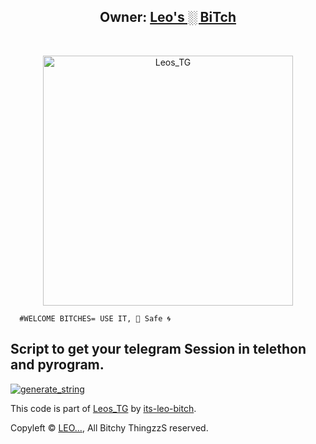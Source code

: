 <h2 align="center"><b>Owner: <a href="https://t.me/InlineLeosbot">Leo's ░ BiTch</a></b></h2>

<br>

<p align="center">

   <p align="center"><a href="https://github.com/wonkru-bot/my-vertion-of-Userge-x"><img src="https://telegra.ph/file/e76d40ed899c2abd87209.jpg" alt="Leos_TG" width=400px></a>
  
      
      #WELCOME BITCHES= USE IT, 💯 Safe 🌀

## Script to get your telegram Session in telethon and pyrogram.

<a href="https://replit.com/@Leo7bitch/stringsession#main.py"><img src="https://img.shields.io/badge/run-string__session.py-blue?style=for-the-badge&logo=repl.it" alt="generate_string" /></a>

This code is part of [Leos_TG](https://github.com/wonkru-bot/Session-string-4-Bitches) by [its-leo-bitch](https://github.com/its-leo-bitch).

Copyleft © [LEO...](https://t.me/InlineLeosbot),  All Bitchy ThingzzS reserved.
